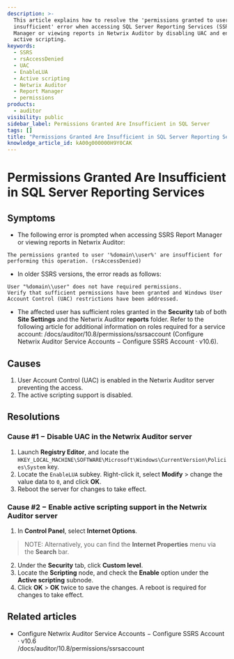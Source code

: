 ```yaml
---
description: >-
  This article explains how to resolve the 'permissions granted to user are
  insufficient' error when accessing SQL Server Reporting Services (SSRS) Report
  Manager or viewing reports in Netwrix Auditor by disabling UAC and enabling
  active scripting.
keywords:
  - SSRS
  - rsAccessDenied
  - UAC
  - EnableLUA
  - Active scripting
  - Netwrix Auditor
  - Report Manager
  - permissions
products:
  - auditor
visibility: public
sidebar_label: Permissions Granted Are Insufficient in SQL Server
tags: []
title: "Permissions Granted Are Insufficient in SQL Server Reporting Services"
knowledge_article_id: kA00g000000H9Y0CAK
---
```


# Permissions Granted Are Insufficient in SQL Server Reporting Services

## Symptoms

- The following error is prompted when accessing SSRS Report Manager or viewing reports in Netwrix Auditor:

```
The permissions granted to user '%domain\\user%' are insufficient for performing this operation. (rsAccessDenied)
```

- In older SSRS versions, the error reads as follows:

```
User "%domain\\user" does not have required permissions.
Verify that sufficient permissions have been granted and Windows User Account Control (UAC) restrictions have been addressed.
```

- The affected user has sufficient roles granted in the **Security** tab of both **Site Settings** and the Netwrix Auditor **reports** folder. Refer to the following article for additional information on roles required for a service account: /docs/auditor/10.8/permissions/ssrsaccount (Configure Netwrix Auditor Service Accounts − Configure SSRS Account · v10.6).

## Causes

1. User Account Control (UAC) is enabled in the Netwrix Auditor server preventing the access.
2. The active scripting support is disabled.

## Resolutions

### Cause #1 − Disable UAC in the Netwrix Auditor server

1. Launch **Registry Editor**, and locate the `HKEY_LOCAL_MACHINE\SOFTWARE\Microsoft\Windows\CurrentVersion\Policies\System` key.
2. Locate the `EnableLUA` subkey. Right-click it, select **Modify** > change the value data to `0`, and click **OK**.
3. Reboot the server for changes to take effect.

### Cause #2 − Enable active scripting support in the Netwrix Auditor server

1. In **Control Panel**, select **Internet Options**.

> NOTE: Alternatively, you can find the **Internet Properties** menu via the **Search** bar.

2. Under the **Security** tab, click **Custom level**.
3. Locate the **Scripting** node, and check the **Enable** option under the **Active scripting** subnode.
4. Click **OK** > **OK** twice to save the changes. A reboot is required for changes to take effect.

## Related articles

- Configure Netwrix Auditor Service Accounts − Configure SSRS Account · v10.6  
  /docs/auditor/10.8/permissions/ssrsaccount

